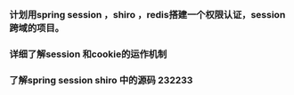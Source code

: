 ## 

### 计划用spring session ，shiro ，redis搭建一个权限认证，session跨域的项目。

### 详细了解session 和cookie的运作机制

### 了解spring session shiro 中的源码  232233